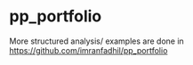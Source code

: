 # pp_portfolio

More structured analysis/ examples are done in https://github.com/imranfadhil/pp_portfolio